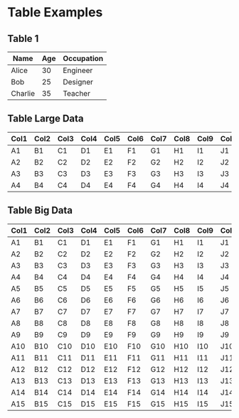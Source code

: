 # Table Examples

## Table 1

| Name     | Age | Occupation   |
|----------|-----|--------------|
| Alice    |  30 | Engineer     |
| Bob      |  25 | Designer     |
| Charlie  |  35 | Teacher      |

## Table Large Data

| Col1 | Col2 | Col3 | Col4 | Col5 | Col6 | Col7 | Col8 | Col9 | Col10 |
|------|------|------|------|------|------|------|------|------|-------|
|  A1  |  B1  |  C1  |  D1  |  E1  |  F1  |  G1  |  H1  |  I1  |  J1   |
|  A2  |  B2  |  C2  |  D2  |  E2  |  F2  |  G2  |  H2  |  I2  |  J2   |
|  A3  |  B3  |  C3  |  D3  |  E3  |  F3  |  G3  |  H3  |  I3  |  J3   |
|  A4  |  B4  |  C4  |  D4  |  E4  |  F4  |  G4  |  H4  |  I4  |  J4   |

## Table Big Data

| Col1 | Col2 | Col3 | Col4 | Col5 | Col6 | Col7 | Col8 | Col9 | Col10 | Col11 | Col12 | Col13 | Col14 | Col15 |
|------|------|------|------|------|------|------|------|------|-------|-------|-------|-------|-------|-------|
|  A1  |  B1  |  C1  |  D1  |  E1  |  F1  |  G1  |  H1  |  I1  |  J1   |  K1   |  L1   |  M1   |  N1   |  O1   |
|  A2  |  B2  |  C2  |  D2  |  E2  |  F2  |  G2  |  H2  |  I2  |  J2   |  K2   |  L2   |  M2   |  N2   |  O2   |
|  A3  |  B3  |  C3  |  D3  |  E3  |  F3  |  G3  |  H3  |  I3  |  J3   |  K3   |  L3   |  M3   |  N3   |  O3   |
|  A4  |  B4  |  C4  |  D4  |  E4  |  F4  |  G4  |  H4  |  I4  |  J4   |  K4   |  L4   |  M4   |  N4   |  O4   |
|  A5  |  B5  |  C5  |  D5  |  E5  |  F5  |  G5  |  H5  |  I5  |  J5   |  K5   |  L5   |  M5   |  N5   |  O5   |
|  A6  |  B6  |  C6  |  D6  |  E6  |  F6  |  G6  |  H6  |  I6  |  J6   |  K6   |  L6   |  M6   |  N6   |  O6   |
|  A7  |  B7  |  C7  |  D7  |  E7  |  F7  |  G7  |  H7  |  I7  |  J7   |  K7   |  L7   |  M7   |  N7   |  O7   |
|  A8  |  B8  |  C8  |  D8  |  E8  |  F8  |  G8  |  H8  |  I8  |  J8   |  K8   |  L8   |  M8   |  N8   |  O8   |
|  A9  |  B9  |  C9  |  D9  |  E9  |  F9  |  G9  |  H9  |  I9  |  J9   |  K9   |  L9   |  M9   |  N9   |  O9   |
| A10  | B10  | C10  | D10  | E10  | F10  | G10  | H10  | I10  | J10   | K10   | L10   | M10   | N10   | O10   |
| A11  | B11  | C11  | D11  | E11  | F11  | G11  | H11  | I11  | J11   | K11   | L11   | M11   | N11   | O11   |
| A12  | B12  | C12  | D12  | E12  | F12  | G12  | H12  | I12  | J12   | K12   | L12   | M12   | N12   | O12   |
| A13  | B13  | C13  | D13  | E13  | F13  | G13  | H13  | I13  | J13   | K13   | L13   | M13   | N13   | O13   |
| A14  | B14  | C14  | D14  | E14  | F14  | G14  | H14  | I14  | J14   | K14   | L14   | M14   | N14   | O14   |
| A15  | B15  | C15  | D15  | E15  | F15  | G15  | H15  | I15  | J15   | K15   | L15   | M15   | N15   | O15   |
